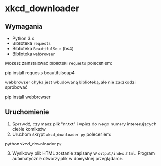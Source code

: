# xkcd_downloader

## Wymagania

- Python 3.x
- Biblioteka `requests`
- Biblioteka `BeautifulSoup` (bs4)
- Biblioteka `webbrowser`

Możesz zainstalować biblioteki `requests` poleceniem:

pip install requests beautifulsoup4

webbrowser chyba jest wbudowaną biblioteką, ale nie zaszkodzi spróbować

pip install webbrowser


## Uruchomienie

1. Sprawdź, czy masz plik "nr.txt" i wpisz do niego numery interesujących ciebie komiksów
2. Uruchom skrypt `xkcd_downloader.py` poleceniem:

python xkcd_downloader.py

3. Wynikowy plik HTML zostanie zapisany w `output/index.html`. Program automatycznie otworzy plik w domyślnej przeglądarce.
